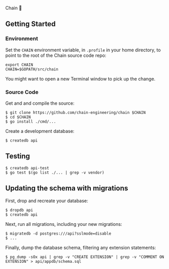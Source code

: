 Chain 🍭

## Getting Started

### Environment

Set the `CHAIN` environment variable, in `.profile` in your home
directory, to point to the root of the Chain source code repo:

	export CHAIN
	CHAIN=$GOPATH/src/chain

You might want to open a new Terminal window to pick up the change.

### Source Code

Get and and compile the source:

	$ git clone https://github.com/chain-engineering/chain $CHAIN
	$ cd $CHAIN
	$ go install ./cmd/...

Create a development database:

	$ createdb api

## Testing

    $ createdb api-test
    $ go test $(go list ./... | grep -v vendor)

## Updating the schema with migrations

First, drop and recreate your database:

	$ dropdb api
	$ createdb api

Next, run all migrations, including your new migrations:

	$ migratedb -d postgres:///api?sslmode=disable
	$ ...

Finally, dump the database schema, filtering any extension statements:

	$ pg_dump -sOx api | grep -v "CREATE EXTENSION" | grep -v "COMMENT ON EXTENSION" > api/appdb/schema.sql
